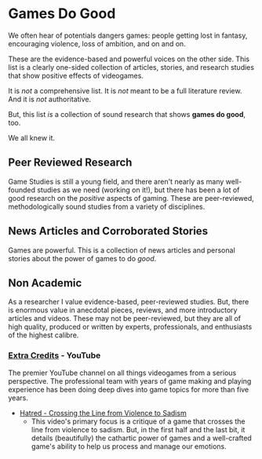 # Games Do Good
We often hear of potentials dangers games: people getting lost in fantasy, encouraging violence, loss of ambition, and on and on.

These are the evidence-based and powerful voices on the other side.
This list is a clearly one-sided collection of articles, stories, and research studies that show positive effects of videogames.

It is *not* a comprehensive list. It is *not* meant to be a full literature review. And it is *not* authoritative.

But, this list *is* a collection of sound research that shows **games do good**, too.

We all knew it.

## Peer Reviewed Research
Game Studies is still a young field, and there aren't nearly as many well-founded studies as we need (working on it!), but there has been a lot of good research on the *positive* aspects of gaming.
These are peer-reviewed, methodologically sound studies from a variety of disciplines.

## News Articles and Corroborated Stories
Games are powerful. This is a collection of news articles and personal stories about the power of games to do *good*.

## Non Academic
As a researcher I value evidence-based, peer-reviewed studies.
But, there is enormous value in anecdotal pieces, reviews, and more introductory articles and videos.
These may not be peer-reviewed, but they are all of high quality, produced or written by experts, professionals, and enthusiasts of the highest calibre.

### [Extra Credits](https://www.youtube.com/channel/UCCODtTcd5M1JavPCOr_Uydg) - YouTube
The premier YouTube channel on all things videogames from a serious perspective. 
The professional team with years of game making and playing experience has been doing deep dives into game topics for more than five years.

- [Hatred - Crossing the Line from Violence to Sadism](https://www.youtube.com/watch?v=s6xQlnzffRg)
    - This video's primary focus is a critique of a game that crosses the line from violence to sadism. 
    But, in the first half and the last bit, it details (beautifully) the cathartic power of games and a well-crafted game's ability to help us process and manage our emotions.
